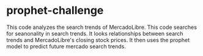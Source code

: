 # prophet-challenge

This code analyzes the search trends of MercadoLibre.
This code searches for seanonality in search trends.
It looks relationships between search trends and MercadoLibre's closing stock prices.
It then uses the prophet model to predict future mercado search trends.

